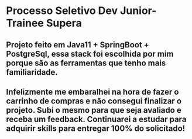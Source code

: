 # Processo Seletivo Dev Junior-Trainee Supera

## Projeto feito em Java11 + SpringBoot + PostgreSql, essa stack foi escolhida por mim porque são as ferramentas que tenho mais familiaridade.

## Infelizmente me embaralhei na hora de fazer o carrinho de compras e não consegui finalizar o projeto. Subi o mesmo para que seja avaliado e receba um feedback. Continuarei a estudar para adquirir skills para entregar 100% do solicitado!


